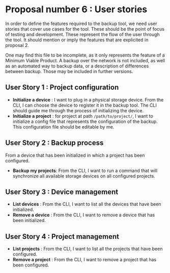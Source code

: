 # Proposal number 6 : User stories

In order to define the features required to the backup tool, we need user stories that cover use cases for the tool. These should be the point of focus of testing and development. These represent the flow of the user through the tool. It should mention or imply the features that are explicited in proposal 2.

One may find this file to be incomplete, as it only represents the feature of a Minimum Viable Product. A backup over the network is not included, as well as an automated way to backup data, or a description of differences between backup. Those may be included in further versions.

## User Story 1 : Project configuration

- **Initialize a device** : I want to plug in a physical storage device. From the CLI, I can choose the device to register it in the backup tool. The CLI should guide me through the process of initializing the device.
- **Initialize a project** : for project at path `/path/to/project/`, I want to initialize a config file that represents the configuration of the backup. This configuration file should be editable by me.

## User Story 2 : Backup process

From a device that has been initialized in which a project has been configured.

- **Backup my projects**: From the CLI, I want to run a command that will synchronize all available storage devices on all configured projects.

## User Story 3 : Device management

- **List devices** : From the CLI, I want to list all the devices that have been initialized.
- **Remove a device** : From the CLI, I want to remove a device that has been initialized.

## User Story 4 : Project management

- **List projects** : From the CLI, I want to list all the projects that have been configured.
- **Remove a project** : From the CLI, I want to remove a project that has been configured.
